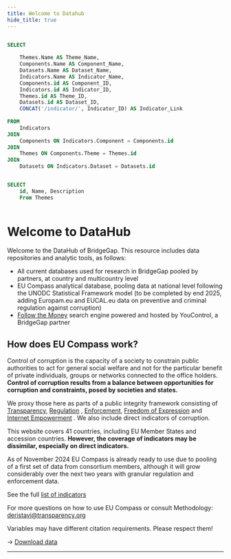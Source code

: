 ```yaml
---
title: Welcome to Datahub
hide_title: true 
---
```


```sql ziToc

SELECT 
    
    Themes.Name AS Theme_Name,
    Components.Name AS Component_Name,
    Datasets.Name AS Dataset_Name,
    Indicators.Name AS Indicator_Name,
    Components.id AS Component_ID,
    Indicators.id AS Indicator_ID,
    Themes.id AS Theme_ID,    
    Datasets.id AS Dataset_ID,
    CONCAT('/indicator/', Indicator_ID) AS Indicator_Link
    
FROM 
    Indicators
JOIN 
    Components ON Indicators.Component = Components.id
JOIN 
    Themes ON Components.Theme = Themes.id
JOIN 
    Datasets ON Indicators.Dataset = Datasets.id

```

```sql ziThemes

SELECT 
    id, Name, Description
    From Themes
  

```

 
 
 
<div class="grid grid-cols-2 gap-6 ">
<div class="">

# Welcome to DataHub

<div class="text-lg mb-2">Welcome to the DataHub of BridgeGap. This resource includes data repositories and analytic tools, as follows:</div>

- All current databases used for research in BridgeGap pooled by partners, at country and multicountry level
- EU Compass analytical database, pooling data at national level following the UNODC Statistical Framework model (to be completed by end 2025, adding Europam.eu and EUCAL.eu data on preventive and criminal regulation against corruption)
- [Follow the Money](https://corruptiondata.eu/followthemoney/)  search engine powered and hosted by YouControl, a BridgeGap partner
 
</div>

<div class="bg-sky-100 px-6 rounded-md pt-2">

## How does EU Compass work?

Control of corruption is the capacity of a society to constrain public authorities to act for general social welfare and not for the particular benefit of private individuals, groups or networks connected to the office holders. **Control of corruption results from a balance between opportunities for corruption and constraints, posed by societies and states.** 

We proxy those here as parts of a public integrity framework consisting of  [Transparency](/theme/transparency/), [Regulation](/theme/regulation/) , [Enforcement](/theme/regulation/), [Freedom of Expression](/theme/freedom-of-expression/)  and [Internet Empowerment](/theme/internet-empowerement/) . We also include direct indicators of corruption.

</div>


<div class="xcol-span-2 p-4 pt-0">



This website covers 41 countries, including EU Member States and accession countries. **However, the coverage of indicators may be dissimilar, especially on direct indicators.**

As of November 2024 EU Compass is already ready to use due to pooling of a first set of data from consortium members, although it will grow considerably over the next two years with granular regulation and enforcement data.
</div>

<div class="">
<div class="text-xl  text-center  mb-4 bg-yellow-50	 border p-2 rounded" >
See the full <a class="markdown font-bold" href="/indicator/">list of indicators </a></div>

For more questions on how to use EU Compass or consult Methodology: deristavi@transparency.org 

Variables may have different citation requirements. Please respect them!
 

 </div>

 </div>

<div class="bg-slate-50 text-center p-5 border text-lg">&rarr;  <a href="/downloads/" class="font-bold  markdown">Download data</a></div>

<div class="mt-10 pt-10">

---

 <div style="height: 33rem; width: 33rem; margin: auto;" >
  <InteractiveSVG1 src="/assets/dh-pie.svg"  /> 
</div> 
</div>



 <style>
 .xlist h3 {font-weight: bold;}
 .xlist p {line-height: 1.2;margin-bottom: 1ex; font-size: .9em;}
 
 *[onclick] {
  cursor: pointer;
 }
 *[onclick]:hover {
  cursor: pointer;
  opacity: 0.7;
 }
 tr td:first-child {
  font-family: 'Arial Narrow'; 
  text-overflow: ellipsis;   
    overflow:hidden;              
    white-space:nowrap;           
    width: 8em; padding-right: 1.5ex; 
    /*opacity: 0;  */
 }
 tr td:nth-child(2) {
  font-family: 'Arial Narrow'; text-align: center; 
 }
 
 </style>